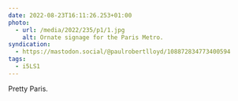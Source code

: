 ```yaml
---
date: 2022-08-23T16:11:26.253+01:00
photo:
  - url: /media/2022/235/p1/1.jpg
    alt: Ornate signage for the Paris Metro.
syndication:
  - https://mastodon.social/@paulrobertlloyd/108872834773400594
tags:
  - i5LS1
---
```


Pretty Paris.
